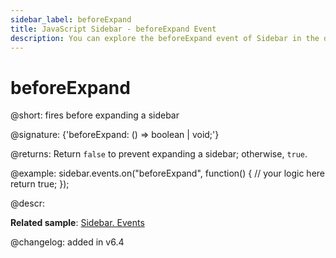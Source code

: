 ```yaml
---
sidebar_label: beforeExpand
title: JavaScript Sidebar - beforeExpand Event 
description: You can explore the beforeExpand event of Sidebar in the documentation of the DHTMLX JavaScript UI library. Browse developer guides and API reference, try out code examples and live demos, and download a free 30-day evaluation version of DHTMLX Suite 7.
---
```


# beforeExpand

@short: fires before expanding a sidebar

@signature: {'beforeExpand: () => boolean | void;'}

@returns:
Return `false` to prevent expanding a sidebar; otherwise, `true`.

@example:
sidebar.events.on("beforeExpand", function() {
    // your logic here
    return true;
});

@descr:

**Related sample**: [Sidebar. Events](https://snippet.dhtmlx.com/qfddiu3i)

@changelog: added in v6.4

[comment]: # (@related: sidebar/events.md)
